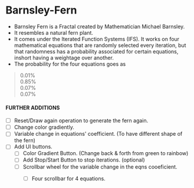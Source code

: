 # Barnsley-Fern

- Barnsley Fern is a Fractal created by Mathematician Michael Barnsley. <br/>
- It resembles a natural fern plant. <br/>
- It comes under the Iterated Function Systems (IFS). It works on four mathematical equations that are randomly selected every iteration, but that randomness has a
probability associated for certain equations, inshort having a weightage over another.
- The probability for the four equations goes as <br/>

>0.01% <br/> 
>0.85% <br/> 
>0.07% <br/> 
>0.07% <br/> 

#### FURTHER ADDITIONS 
- [ ] Reset/Draw again operation to generate the fern again.
- [ ] Change color gradiently.
- [ ] Variable change in equations' coefficient. (To have different shape of the fern)
- [ ] Add UI buttons.
	- [ ] Color Gradient Button. (Change back & forth from green to rainbow)
	- [ ] Add Stop/Start Button to stop iterations. (optional) 
	- [ ] Scrollbar wheel for the variable change in the eqns cooeficient.
		- [ ] Four scrollbar for 4 equations.
		

